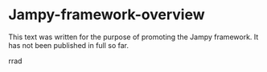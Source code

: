 # Jampy-framework-overview

This text was written for the purpose of promoting the Jampy framework.
It has not been published in full so far.

rrad
